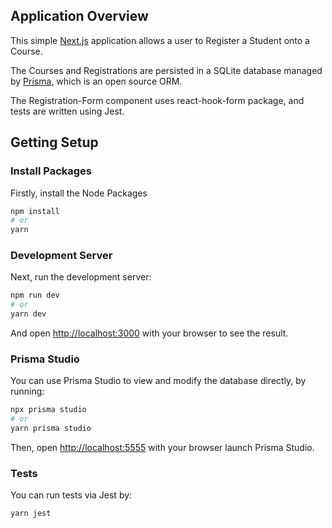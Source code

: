 

## Application Overview

This simple [Next.js](https://nextjs.org/) application allows a user to Register a Student onto a Course.

The Courses and Registrations are persisted in a SQLite database managed by [Prisma](https://www.prisma.io/), which is an open source ORM.

The Registration-Form component uses react-hook-form package, and tests are written using Jest.

## Getting Setup

### Install Packages

Firstly, install the Node Packages

```bash
npm install
# or
yarn
```

### Development Server

Next, run the development server:

```bash
npm run dev
# or
yarn dev
```

And open [http://localhost:3000](http://localhost:3000) with your browser to see the result.

### Prisma Studio

You can use Prisma Studio to view and modify the database directly, by running:

```bash
npx prisma studio
# or
yarn prisma studio
```

Then, open [http://localhost:5555](http://localhost:5555) with your browser launch Prisma Studio.

### Tests

You can run tests via Jest by:

```bash
yarn jest
```